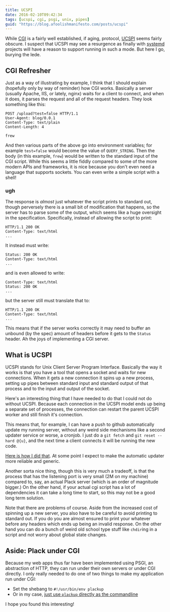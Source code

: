 ```yaml
---
title: UCSPI
date: 2016-02-10T09:42:34
tags: [ucspi, cgi, psgi, unix, pipes]
guid: "https://blog.afoolishmanifesto.com/posts/ucspi"
---
```

While [CGI](https://www.ietf.org/rfc/rfc3875) is a fairly well established, if
aging, protocol, [UCSPI](http://cr.yp.to/proto/ucspi.txt) seems fairly obscure.
I suspect that UCSPI may see a resurgence as finally with
[systemd](https://www.freedesktop.org/software/systemd/man/systemd.socket.html)
projects will have a reason to support running in such a mode.  But here I go,
burying the lede.

## CGI Refresher

Just as a way of illustrating by example, I think that I should explain
(hopefully only by way of reminder) how CGI works.  Basically a server (usually
Apache, IIS, or lately, nginx) waits for a client to connect, and when it does,
it parses the request and all of the request headers.  They look something like
this:

```
POST /upload?test=false HTTP/1.1
User-Agent: blog/0.0.1
Content-Type: text/plain
Content-Length: 4

frew
```

And then various parts of the above go into environment variables; for example
`test=false` would become the value of `QUERY_STRING`.  Then the body (in this
example, `frew`) would be written to the standard input of the CGI script.
While this seems a little fiddly compared to some of the more modern APIs and
frameworks, it is nice because you don't even need a language that supports
sockets.  You can even write a simple script with a shell!

### ugh

The response is *almost* just whatever the script prints to standard out, though
perversely there is a small bit of modification that happens, so the server has
to parse some of the output, which seems like a huge oversight in the
specification.  Specifically, instead of allowing the script to print:

```
HTTP/1.1 200 OK
Content-Type: text/html
...
```

It instead must write:

```
Status: 200 OK
Content-Type: text/html
...
```

and is even allowed to write:

```
Content-Type: text/html
Status: 200 OK
...
```

but the server still must translate that to:

```
HTTP/1.1 200 OK
Content-Type: text/html
...
```

This means that if the server works correctly it may need to buffer an unbound
(by the spec) amount of headers before it gets to the `Status` header.  Ah the
joys of implementing a CGI server.

## What is UCSPI

UCSPI stands for Unix Client Server Program Interface.  Basically the way it
works is that you have a tool that opens a socket and waits for new connections.
When it gets a new connection it spins up a new process, setting up pipes
between standard input and standard output of that process and to the input and
output of the socket.

Here's an interesting thing that I have needed to do that I could not do without
UCSPI.  Because each connection in the UCSPI model ends up being a separate set
of processes, the connection can restart the parent UCSPI worker and still
finish it's connection.

This means that, for example, I can have a push to github automatically update
my running server, without any weird side mechanisms like a second updater
service or worse, a cronjob.  I just do a `git fetch` and `git reset --hard
@{u}`, and the next time a client connects it will be running the new code.

[Here is how I did
that](https://github.com/frioux/Lizard-Brain/blob/master/www/cgi-bin/impulse-www#L57-L86).
At some point I expect to make the automatic updater more reliable and generic.

Another sorta nice thing, though this is very much a tradeoff, is that the
process that has the listening port is very small (2M on my machine) compared
to, say, an actual Plack server (which is an order of magnitude bigger.)  On the
other hand, if your actual cgi script has a lot of dependencies it can take a
long time to start, so this may not be a good long term solution.

Note that there are problems of course.  Aside from the increased cost of
spinning up a new server, you also have to be careful to avoid printing to
standard out.  If you do you are almost ensured to print your whatever before
any headers which ends up being an invalid response.  On the other hand you can
do a bunch of weird old school type stuff like `chdir`ing in a script and not
worry about global state changes.

## Aside: Plack under CGI

Because my web apps thus far have been implemented using PSGI, an abstraction of
HTTP, they can run under their own servers or under CGI directly.  I only really
needed to do one of two things to make my application run under CGI:

 * Set the shebang to `#!/usr/bin/env plackup`
 * Or in my case, [just use `plackup` directly as the commandline](https://github.com/frioux/Lizard-Brain/blob/master/services/lizard-brain-www/run#L6)

I hope you found this interesting!
